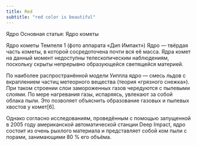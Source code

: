 ```yaml
---
title: Red
subtitle: "red color is beautiful"
---
```


Ядро
Основная статья: Ядро кометы

Ядро кометы Темпеля 1 (фото аппарата «Дип Импакт»)
Ядро — твёрдая часть кометы, в которой сосредоточена почти вся её масса. Ядра комет на данный момент недоступны телескопическим наблюдениям, поскольку скрыты непрерывно образующейся светящейся материей.

По наиболее распространённой модели Уиппла ядро — смесь льдов с вкраплением частиц метеорного вещества (теория «грязного снежка»). При таком строении слои замороженных газов чередуются с пылевыми слоями. По мере нагревания газы, испаряясь, увлекают за собой облака пыли. Это позволяет объяснить образование газовых и пылевых хвостов у комет[6].

Однако согласно исследованиям, проведённым с помощью запущенной в 2005 году американской автоматической станции Deep Impact, ядро состоит из очень рыхлого материала и представляет собой ком пыли с порами, занимающими 80 % его объёма.
